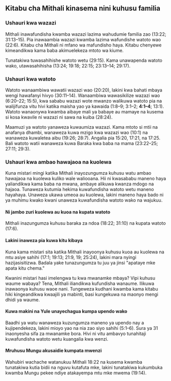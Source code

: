 ## Kitabu cha Mithali kinasema nini kuhusu familia

### Ushauri kwa wazazi

Mithali inawafundisha kwamba wazazi lazima wahudumie familia zao (13:22; 31:13–15). Pia inawaambia wazazi kwamba lazima wafundishe watoto wao (22:6). Kitabu cha Mithali ni mfano wa mafundisho haya. Kitabu chenyewe kimeandikwa kama baba akimuelekeza mtoto wa kiume.

Tunatakiwa tuwasahihishe watoto wetu (29:15). Kama unawapenda watoto wako, utawasahihisha (13:24; 19:18; 22:15; 23:13–14; 29:17).

### Ushauri kwa watoto

Watoto wanaambiwa wawatii wazazi wao (20:20), lakini kwa bahati mbaya wengi hawafanyi hivyo (30:11–14). Wanaambiwa wawasikilize wazazi wao (6:20–22; 15:5), kwa sababu wazazi wote mwanzo walikuwa watoto pia na walijifunza vitu hivi katika maisha yao ya kawaida (1:8–9; 3:1–2; **4:1–4**; 13:1). Watoto wanaonywa kwamba aibaye mali ya babaye au mamaye na kusema si kosa kwavile ni wazazi ni sawa na kuiba (28:24).

Maamuzi ya watoto yanaweza kuwaumiza wazazi. Kama mtoto si mtii na anafanya dhambi, wanaweza kuwa mzigo kwa wazazi wao (10:1) na wanaweza kuwaletea aibu (19:26; 28:7). Angalia pia 15:20, 17:21, na 17:25. Bali watoto watii wanaweza kuwa Baraka kwa baba na mama (23:22–25; 27:11; 29:3).

### Ushauri kwa ambao hawajaoa na kuolewa

Kuna mistari mingi katika Mithali inayozungumza kuhusu watu ambao hawajaoa na kuolewa kuliko wale waliooana. Hii ni kwasababu maneno haya yaliandikwa kama baba na mwana, ambaye alikuwa kwanza mdogo na hajaoa. Tunaweza kutumia hekima kuwafundisha watoto wetu maneno hayahaya. Unaweza ukawa umeoa au kuolewa, lakini maneno haya bado ni ya muhimu kwako kwani unaweza kuwafundisha watoto wako na wajukuu.

#### Ni jambo zuri kuolewa au kuoa na kupata watoto

Mithali inazungumza kuhusu baraka za ndoa (18:22; 31:10) na kupata watoto (17:6).

#### Lakini inaweza pia kuwa kitu kibaya

Kuna kama mistari sita katika Mithali inayoonya kuhusu kuoa au kuolewa na mtu asiye sahihi (17:1; 19:13; 21:9, 19; 25:24), lakini mara nyingi hazijasisitizwa. Badala yake tunazungumza tu juu ya jinsi "apataye mke apata kitu chema."

Kwanini mistari hasi imelengwa tu kwa mwanamke mbaya? Vipi kuhusu waume wabaya? Tena, Mithali iliandikwa kufundisha wanaume. Ilikuwa inawaonya kuhusu waoe nani. Tungeweza kudhani kwamba kama kitabu hiki kingeandikwa kwaajili ya mabinti, basi kungekuwa na maonyo mengi dhidi ya waume.

#### Kuwa makini na Yule unayechagua kumpa upendo wako

Baadhi ya watu wanaweza kuzungumza maneno ya upendo nay a kujipendekeza, lakini mioyo yao na nia zao siyo sahihi (5:1–6). Sura ya 31 inaonyesha sifa za mwanamke bora. Hivi ni vitu ambavyo tunahitaji kuwafundisha watoto wetu kuangalia kwa wenzi.

#### Mruhusu Mungu akusaidie kumpata mwenzi

Wahubiri wachache watanukuu Mithali 18:22 na kusema kwamba tunatakiwa kutia bidii na nguvu kutafuta mke, lakini tunatakiwa kukumbuka kwamba Mungu pekee ndiye atakayempa mtu mke mwema (19:14).
